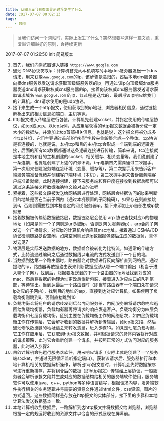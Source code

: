 ```yaml
---
title: 从输入url到页面显示过程发生了什么
date: 2017-07-07 00:02:13
tags:
    - 网络
---
```

> 当我们访问一个网站时，实际上发生了什么？突然想要写这样一篇文章，秉着越详细越好的原则，会持续更新

<!-- more -->

2017-07-07 01:26:50 init 简易版本

1. 首先，我们向浏览器键入链接 `https://www.google.com`
2. 通过 DNS协议获取ip：计算机首先向本机填写的本地dns服务器发送一个dns请求，用来获取`www.google.com`的ip，该步骤是递归的，然后本地dns服务器向根dns服务器发送请求获取顶级域服务器的ip，再通过该ip向顶级域dns服务器发送dns请求获取权威dns服务器的ip，接着向该权威dns服务器发送请求获取请求域名 `www.google.com` 的ip，该过程是迭代的，最后将该ip响应给我们的计算机。dns请求使用的是udp协议。
3. 接下来生成一个http报文，使用获取到的ip地址、浏览器相关信息、通过链接解析出来的相关信息如端口，主机等等。
4. http报文进入传输层进行包装，计算机先创建socket，并指定使用的传输层协议，如tcp或udp。以tcp为例，从应用层获得的http报文数据会被拆分成一定大小的数据块，并添加上tcp首部相关信息，也就是说，这个报文将被分成多个tcp分组，它们主要通过首部的“序号”字段来重新整合成一个整体。tcp协议是有连接的，也就是说，本机tcp和目的主机tcp会形成一个端到端的逻辑连接，后面的所有tcp数据都通过这条逻辑连接进行传输，简单来说，tcp连接就是本地主机和目的主机创建的socket、相关缓存、相关变量等。我们说创建了一条连接，也就是创建了上述的资源环境。tcp连接首先需要通过三次握手，第一次用来创建服务端连接环境（变量、缓存等），第二次握手用来告诉客户端服务端准备就绪并创建客户端环境（本机），第三次握手用来告诉服务端客户端准备就绪，此时连接创建，接下来服务端和客户度在接收到数据后都可以通过这条连接来将数据准确地交给对应的进程
5. 紧接着，这些报文段被发送给网络层进行处理，网络层会根据访问的ip来判断目的地址是否在当前子网内（通过本机预置的子网掩码），如果存在则直接跳到6，否则则需要找到本机设定的网关服务器ip。接下来添加上ip首部生成ip数据报
6. 接着数据被传输给数据链路层，数据链路层会使用 arp 协议查找对应ip的物理地址（如果是同一个子网则是url对应ip，否则是网关服务器ip），arp会向子网发送一个广播请求，对应ip的计算机会响应其mac地址。接着通过 CSMA/CD 协议检测链路是否空闲，如果空闲则发送ip数据报包装后生成的数据帧，具体发送见7
7. 物理层是实际发送数据的地方，数据帧会被转化为比特流，如通常的传输方式，比特流通过编码之后通过数据线以电流的方式发送到下一个目的地。
8. 当数据到达第一个路由器时，路由器会对数据进行反向解析直到网络层。通过提取的ip，路由器再依据路由表来判断数据应该从哪一个端口输出（相当于进入哪个子网），找到后，根据要发送到的下一个路由器的ip地址找到对应的mac，然后将数据的物理地址更改后重新包装，接着进入对应端口的队列尾部，等待输出。当到达最后一个路由器时（即当前路由器有一个端口处在请求ip对应的子网内），找到目的地址的arp，直接到达对应计算机。如果使用了负载均衡则跳到9，否则直接跳到10
9. 负载均衡会将用户的请求转发到后台内网服务器，内网服务器将请求的响应返回给负载均衡器，负载均衡器再将请求的响应发送客户。负载均衡分为四层负载均衡和七层负载均衡，区别主要在负载均衡工作的网络层次，如四层负载均衡工作在传输层，它会解析收到的数据并解析到传输层，如tcp报文段，然后通过修改数据报的地址信息来转发流量，进入步骤10。如果是七层负载均衡，它工作在应用层，它获取到http报文数据，并可根据请求的具体内容执行对应的请求策略，此时它会重新创建一个请求，并按照正常的方式访问对应的服务器，此时进入步骤2
10. 目的计算机会先运行服务器软件，用来响应请求（实际上就是创建了一个服务端socket，并通过无限循环监听指定端口）。获取该请求后，服务器执行和本地计算机相关的数据解析操作，解析出tcp报文段时，计算机会先将数据按序号进行重新排序，并将组合后的数据（即http报文）传输给上层协议，一般服务器会解析该报文段并生成对应的数据结构给相关的服务端软件使用，服务端软件可以使用java、c++、python等多种语言编写，根据请求内容，服务端软件执行相关的业务逻辑并将需要的资源文件通过html文件，css资源，图片的方式返回。这些数据同样是存放在http报文的实体部分。接下里的步骤和本地计算法发送数据基本一致。
11. 本地计算机收到数据后，一路解析到达http报文并将数据交给浏览器，浏览器根据一定的规范将收到的资源文件以恰当的形式展现在屏幕前。
